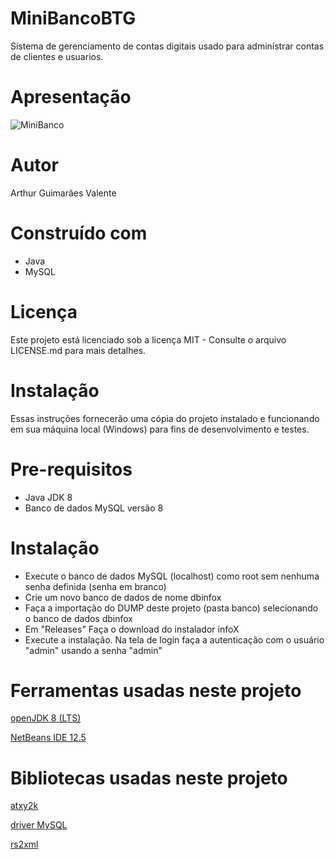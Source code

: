 # MiniBancoBTG

Sistema de gerenciamento de contas digitais usado para administrar contas de clientes e usuarios.

# Apresentação

![MiniBanco](https://user-images.githubusercontent.com/87166385/147706848-0b5405c4-a922-4ced-bde5-82cee13e7b63.png)

# Autor
Arthur Guimarães Valente

# Construído com

* Java
* MySQL

# Licença
Este projeto está licenciado sob a licença MIT - Consulte o arquivo LICENSE.md para mais detalhes.

# Instalação
Essas instruções fornecerão uma cópia do projeto instalado e funcionando em sua máquina local (Windows) para fins de desenvolvimento e testes.

# Pre-requisitos
* Java JDK 8
* Banco de dados MySQL versão 8

# Instalação
* Execute o banco de dados MySQL (localhost) como root sem nenhuma senha definida (senha em branco)
* Crie um novo banco de dados de nome dbinfox
* Faça a importação do DUMP deste projeto (pasta banco) selecionando o banco de dados dbinfox
* Em "Releases" Faça o download do instalador infoX
* Execute a instalação. Na tela de login faça a autenticação com o usuário "admin" usando a senha "admin"

# Ferramentas usadas neste projeto
[openJDK 8 (LTS)](https://adoptopenjdk.net/)

[NetBeans IDE 12.5](https://netbeans-ide.informer.com/)

# Bibliotecas usadas neste projeto
[atxy2k](http://atxy2k.github.io/RestrictedTextField/)

[driver MySQL](https://dev.mysql.com/downloads/connector/j/)

[rs2xml](https://sourceforge.net/projects/finalangelsanddemons/files/rs2xml.jar/download)


